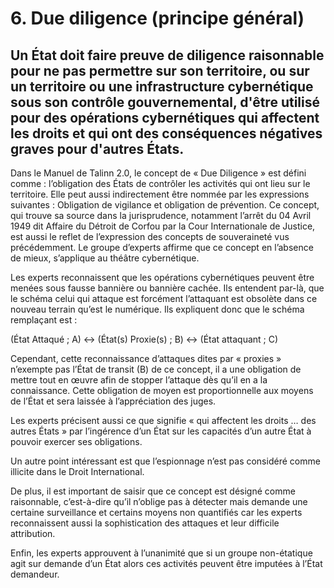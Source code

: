 # 6.	Due diligence (principe général)
## Un État doit faire preuve de diligence raisonnable pour ne pas permettre sur son territoire, ou sur un territoire ou une infrastructure cybernétique sous son contrôle gouvernemental, d'être utilisé pour des opérations cybernétiques qui affectent les droits et qui ont des conséquences négatives graves pour d'autres États.

Dans le Manuel de Talinn 2.0, le concept de « Due Diligence » est défini comme : l’obligation des États de contrôler les activités qui ont lieu sur le territoire. Elle peut aussi indirectement être nommée par les expressions suivantes : Obligation de vigilance et obligation de prévention.
Ce concept, qui trouve sa source dans la jurisprudence, notamment l’arrêt du 04 Avril 1949 dit Affaire du Détroit de Corfou par la Cour Internationale de Justice, est aussi le reflet de l’expression des concepts de souveraineté vus précédemment. Le groupe d’experts affirme que ce concept en l’absence de mieux, s’applique au théâtre cybernétique.

Les experts reconnaissent que les opérations cybernétiques peuvent être menées sous fausse bannière ou bannière cachée. Ils entendent par-là, que le schéma celui qui attaque est forcément l’attaquant est obsolète dans ce nouveau terrain qu’est le numérique. Ils expliquent donc que le schéma remplaçant est :

(État Attaqué ; A) <-> (État(s) Proxie(s) ; B) <-> (État attaquant ; C)

Cependant, cette reconnaissance d’attaques dites par « proxies » n’exempte pas l’État de transit (B) de ce concept, il a une obligation de mettre tout en œuvre afin de stopper l’attaque dès qu’il en a la connaissance. Cette obligation de moyen est proportionnelle aux moyens de l’État et sera laissée à l’appréciation des juges.

Les experts précisent aussi ce que signifie « qui affectent les droits … des autres États » par l’ingérence d’un État sur les capacités d’un autre État à pouvoir exercer ses obligations.

Un autre point intéressant est que l’espionnage n’est pas considéré comme illicite dans le Droit International.

De plus, il est important de saisir que ce concept est désigné comme raisonnable, c’est-à-dire qu’il n’oblige pas à détecter mais demande une certaine surveillance et certains moyens non quantifiés car les experts reconnaissent aussi la sophistication des attaques et leur difficile attribution.

Enfin, les experts approuvent à l’unanimité que si un groupe non-étatique agit sur demande d’un État alors ces activités peuvent être imputées à l’État demandeur.
